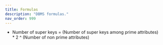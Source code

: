 ```yaml
---
title: Formulas
description: "DBMS formulas."
nav_order: 999
---
```


- Number of super keys = (Number of super keys among prime attributes) * 2 ^ (Number of non prime attributes)